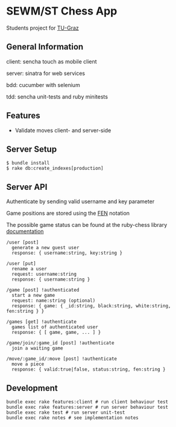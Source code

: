 # SEWM/ST Chess App

Students project for [TU-Graz][tug]

## General Information

client: sencha touch as mobile client

server: sinatra for web services

bdd: cucumber with selenium

tdd: sencha unit-tests and ruby minitests

## Features

* Validate moves client- and server-side

## Server Setup

    $ bundle install
    $ rake db:create_indexes[production]

## Server API

Authenticate by sending valid username and key parameter

Game positions are stored using the [FEN][fen] notation

The possible game status can be found at the ruby-chess library [documentation][rchess]

    /user [post]
      generate a new guest user
      response: { username:string, key:string }

    /user [put]
      rename a user
      request: username:string
      response: { username:string }

    /game [post] !authenticated
      start a new game
      request: name:string (optional)
      response: { game: { _id:string, black:string, white:string, fen:string } }

    /games [get] !authenticate
      games list of authenticated user
      response: { [ game, game, ... ] }

    /game/join/:game_id [post] !authenticate
      join a waiting game

    /move/:game_id/:move [post] !authenticate
      move a piece
      response: { valid:true|false, status:string, fen:string }

## Development

    bundle exec rake features:client # run client behaviour test
    bundle exec rake features:server # run server behaviour test
    bundle exec rake test # run server unit-test
    bundle exec rake notes # see implementation notes


[tug]: http://portal.tugraz.at/ "tu-graz"
[fen]: http://en.wikipedia.org/wiki/Board_representation_(chess)#Forsyth-Edwards_Notation_.28FEN.29 "fen notation"
[rchess]: http://www.rubydoc.info/github/pioz/chess/index "ruby pioz/chess"

